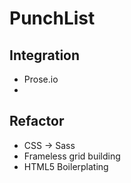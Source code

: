 # PunchList

## Integration
* Prose.io
*

## Refactor
* CSS -> Sass
* Frameless grid building
* HTML5 Boilerplating
